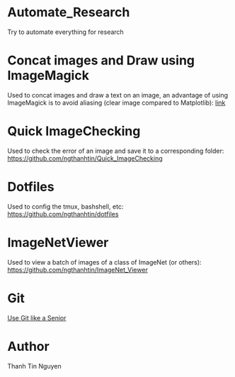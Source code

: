# Automate_Research
Try to automate everything for research

# Concat images and Draw using ImageMagick
Used to concat images and draw a text on an image, an advantage of using ImageMagick is to avoid aliasing (clear image compared to Matplotlib): [link](https://github.com/ngthanhtin/Automate_Research/blob/main/concat.sh)

# Quick ImageChecking
Used to check the error of an image and save it to a corresponding folder: https://github.com/ngthanhtin/Quick_ImageChecking

# Dotfiles
Used to config the tmux, bashshell, etc: https://github.com/ngthanhtin/dotfiles

# ImageNetViewer
Used to view a batch of images of a class of ImageNet (or others): https://github.com/ngthanhtin/ImageNet_Viewer

# Git
[Use Git like a Senior](https://levelup.gitconnected.com/use-git-like-a-senior-engineer-ef6d741c898e)

# Author
Thanh Tin Nguyen
